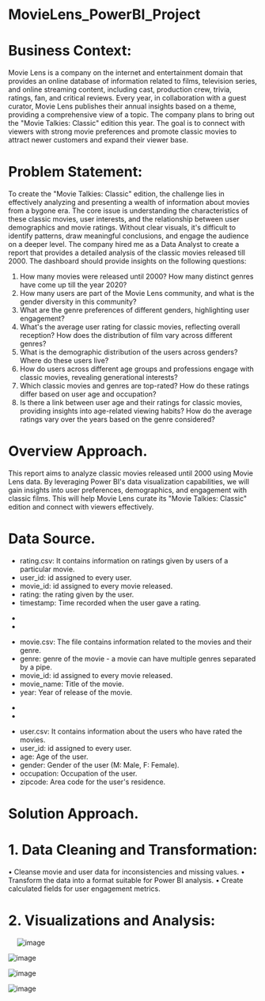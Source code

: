 # MovieLens_PowerBI_Project
# Business Context: 
Movie Lens is a company on the internet and entertainment domain that provides an online database of information related to films, television series, and online streaming content, including cast, production crew, trivia, ratings, fan, and critical reviews. Every year, in collaboration with a guest curator, Movie Lens publishes their annual insights based on a theme, providing a comprehensive view of a topic. The company plans to bring out the "Movie Talkies: Classic" edition this year. The goal is to connect with viewers with strong movie preferences and promote classic movies to attract newer customers and expand their viewer base.


# Problem Statement:
To create the "Movie Talkies: Classic" edition, the challenge lies in effectively analyzing and presenting a wealth of information about movies from a bygone era. The core issue is understanding the characteristics of these classic movies, user interests, and the relationship between user demographics and movie ratings. Without clear visuals, it's difficult to identify patterns, draw meaningful conclusions, and engage the audience on a deeper level. The company hired me as a Data Analyst to create a report that provides a detailed analysis of the classic movies released till 2000. The dashboard should provide insights on the following questions:
1.	How many movies were released until 2000? How many distinct genres have come up till the year 2020?
2.	How many users are part of the Movie Lens community, and what is the gender diversity in this community?
3.	What are the genre preferences of different genders, highlighting user engagement?
4.	What's the average user rating for classic movies, reflecting overall reception? How does the distribution of film vary across different genres?
5.	What is the demographic distribution of the users across genders? Where do these users live?
6.	How do users across different age groups and professions engage with classic movies, revealing generational interests?
7.	Which classic movies and genres are top-rated? How do these ratings differ based on user age and occupation?
8.	Is there a link between user age and their ratings for classic movies, providing insights into age-related viewing habits? How do the average ratings vary over the years based on the genre considered?


# Overview Approach.
This report aims to analyze classic movies released until 2000 using Movie Lens data. By leveraging Power BI's data visualization capabilities, we will gain insights into user preferences, demographics, and engagement with classic films. This will help Movie Lens curate its "Movie Talkies: Classic" edition and connect with viewers effectively.


# Data Source.


* rating.csv: It contains information on ratings given by users of a particular movie.
* user_id: id assigned to every user.
* movie_id: id assigned to every movie released.
* rating: the rating given by the user.
* timestamp: Time recorded when the user gave a rating.
- 
- 
* movie.csv: The file contains information related to the movies and their genre.
* genre: genre of the movie - a movie can have multiple genres separated by a pipe.
* movie_id: id assigned to every movie released.
* movie_name: Title of the movie.
* year: Year of release of the movie.
- 
- 
* user.csv: It contains information about the users who have rated the movies.
* user_id: id assigned to every user. 
* age: Age of the user.
* gender: Gender of the user (M: Male, F: Female).
* occupation: Occupation of the user.
* zipcode: Area code for the user's residence.




# Solution Approach.
# 1.	Data Cleaning and Transformation:
•	Cleanse movie and user data for inconsistencies and missing values.
•	Transform the data into a format suitable for Power BI analysis.
•	Create calculated fields for user engagement metrics.

# 2.	Visualizations and Analysis:
 
![image](https://github.com/GenesisAnalyst/MovieLens_PowerBI_Project/assets/134435634/495e883d-4803-4233-bc18-c3fd038bafb4)


![image](https://github.com/GenesisAnalyst/MovieLens_PowerBI_Project/assets/134435634/ac6b4448-21e2-4c4f-a345-e5b7e9c9eb7f)


![image](https://github.com/GenesisAnalyst/MovieLens_PowerBI_Project/assets/134435634/17086d34-da7b-4c62-b84f-c64f9a1d9793)


![image](https://github.com/GenesisAnalyst/MovieLens_PowerBI_Project/assets/134435634/23c944af-d474-4602-921b-8c80fdd101c8)





